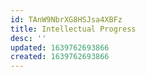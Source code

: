 ```yaml
---
id: TAnW9NbrXG8HSJsa4XBFz
title: Intellectual Progress
desc: ''
updated: 1639762693866
created: 1639762693866
---
```


